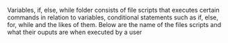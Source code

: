 Variables, if, else, while folder consists of file scripts that executes certain commands in relation to variables, conditional statements such as if, else, for, while and the likes of them. Below are the name of the files scripts and what their ouputs are when executed by a user
